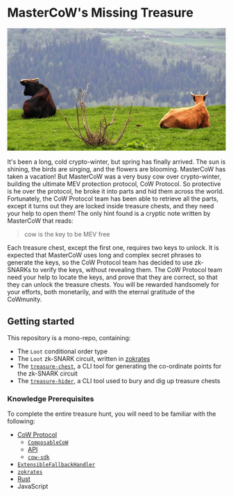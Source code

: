 # MasterCoW's Missing Treasure

![MasterCoW's vacation](./cowvacay.jpg)

It's been a long, cold crypto-winter, but spring has finally arrived. The sun is shining, the birds are singing, and the flowers are blooming. MasterCoW has taken a vacation! But MasterCoW was a very busy cow over crypto-winter, building the ultimate MEV protection protocol, CoW Protocol. So protective is he over the protocol, he broke it into parts and hid them across the world. Fortunately, the CoW Protocol team has been able to retrieve all the parts, except it turns out they are locked inside treasure chests, and they need your help to open them! The only hint found is a cryptic note written by MasterCoW that reads:

> cow is the key to be MEV free

Each treasure chest, except the first one, requires two keys to unlock. It is expected that MasterCoW uses long and complex secret phrases to generate the keys, so the CoW Protocol team has decided to use zk-SNARKs to verify the keys, without revealing them. The CoW Protocol team need your help to locate the keys, and prove that they are correct, so that they can unlock the treasure chests. You will be rewarded handsomely for your efforts, both monetarily, and with the eternal gratitude of the CoWmunity.  

## Getting started

This repository is a mono-repo, containing:

- The `Loot` conditional order type
- The `Loot` zk-SNARK circuit, written in [zokrates](https://zokrates.github.io/gettingstarted.html)
- The [`treasure-chest`](./utils/treasure-chest/README.md), a CLI tool for generating the co-ordinate points for the zk-SNARK circuit
- The [`treasure-hider`](./utils/treasure-hider/README.md), a CLI tool used to bury and dig up treasure chests

### Knowledge Prerequisites

To complete the entire treasure hunt, you will need to be familiar with the following:

- [CoW Protocol](https://beta.docs.cow.fi/cow-protocol/reference)
    - [`ComposableCoW`](https://beta.docs.cow.fi/cow-protocol/reference/contracts/periphery/composable-cow)
    - [API](https://beta.docs.cow.fi/cow-protocol/reference/apis/orderbook)
    - [`cow-sdk`](https://beta.docs.cow.fi/cow-protocol/reference/sdks/cow-sdk)
- [`ExtensibleFallbackHandler`](https://hackmd.io/-nLuF3JIRyuS5w864_mbrg)
- [`zokrates`](https://zokrates.github.io/gettingstarted.html)
- [Rust](https://www.rust-lang.org/learn/get-started)
- JavaScript
